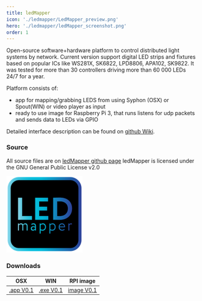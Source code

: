 ```yaml
---
title: ledMapper
icon: './ledmapper/LedMapper_preview.png'
hero: './ledmapper/ledMapper_screenshot.png'
order: 1
---
```


Open-source software+hardware platform to control distributed light systems by network.
Current version support digital LED strips and fixtures based on popular ICs like WS281X, SK6822, LPD8806, APA102, SK9822.
It was tested for more than 30 controllers driving more than 60 000 LEDs 24/7 for a year.

Platform consists of:
* app for mapping/grabbing LEDS from using Syphon (OSX) or Spout(WIN) or video player as input 
* ready to use image for Raspberry Pi 3, that runs listens for udp packets and sends data to LEDs via GPIO



Detailed interface description can be found on [github Wiki](https://github.com/techtim/ledMapper/wiki/ledMapper-Interface).

### Source
All source files are on [ledMapper github page](https://github.com/techtim/ledMapper)
ledMapper is licensed under the GNU General Public License v2.0

![led Mapper icon](./ledmapper/ledMapper_icon_200.png)

### Downloads
OSX  |   WIN    |  RPI image
:---: | :---: | :---:
[.app V0.1](http://tvl.io/download/ledMapperOSX_0.1.zip) | [.exe V0.1](http://tvl.io/download/ledMapperWIN_0.1.zip) | [image V0.1](http://tvl.io/download/ledMapperTvl_Alpha_image.7z)

